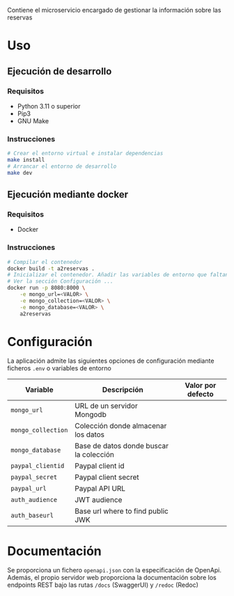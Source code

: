 Contiene el microservicio encargado de gestionar la información sobre las
reservas

# Uso

## Ejecución de desarrollo

### Requisitos

- Python 3.11 o superior
- Pip3
- GNU Make

### Instrucciones

```sh
# Crear el entorno virtual e instalar dependencias
make install
# Arrancar el entorno de desarrollo
make dev
```

## Ejecución mediante docker

### Requisitos

- Docker

### Instrucciones

```sh
# Compilar el contenedor
docker build -t a2reservas .
# Inicializar el contenedor. Añadir las variables de entorno que faltan
# Ver la sección Configuración ...
docker run -p 8080:8000 \
    -e mongo_url=<VALOR> \
    -e mongo_collection=<VALOR> \
    -e mongo_database=<VALOR> \
    a2reservas
```

# Configuración

La aplicación admite las siguientes opciones de configuración mediante ficheros
`.env` o variables de entorno

| Variable           | Descripción                             | Valor por defecto |
| ------------------ | --------------------------------------- | ----------------- |
| `mongo_url`        | URL de un servidor Mongodb              |                   |
| `mongo_collection` | Colección donde almacenar los datos     |                   |
| `mongo_database`   | Base de datos donde buscar la colección |                   |
| `paypal_clientid`  | Paypal client id                        |                   |
| `paypal_secret`    | Paypal client secret                    |                   |
| `paypal_url`       | Paypal API URL                          |                   |
| `auth_audience`    | JWT audience                            |                   |
| `auth_baseurl`     | Base url where to find public JWK       |                   |

# Documentación

Se proporciona un fichero `openapi.json` con la especificación de OpenApi.
Además, el propio servidor web proporciona la documentación sobre los endpoints
REST bajo las rutas `/docs` (SwaggerUI) y `/redoc` (Redoc)
